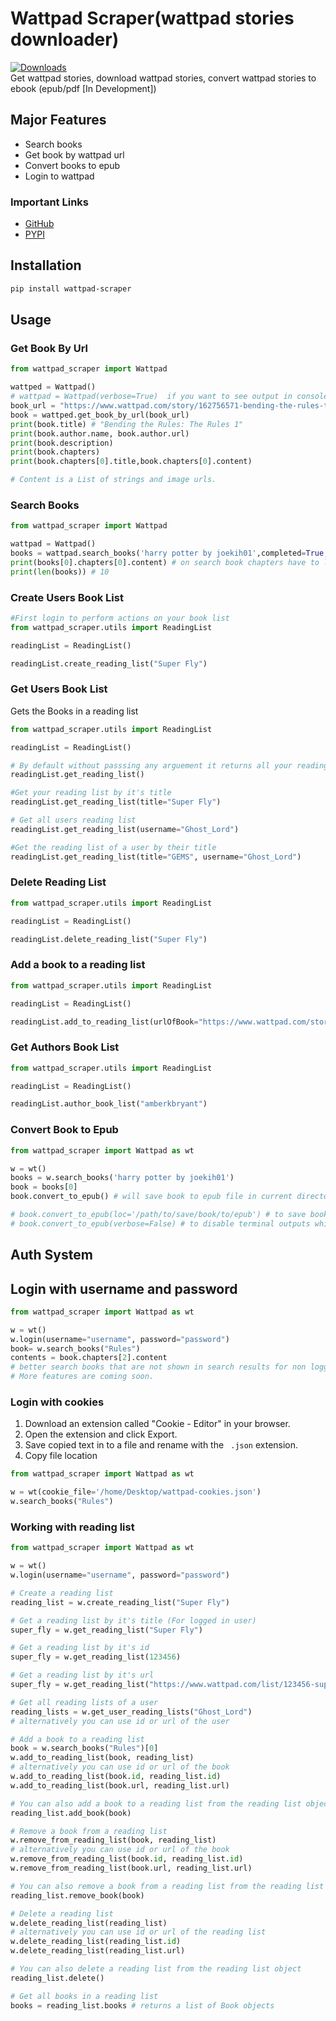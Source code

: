 # Wattpad Scraper(wattpad stories downloader)
[![Downloads](https://static.pepy.tech/personalized-badge/wattpad-scraper?period=total&units=international_system&left_color=black&right_color=blue&left_text=Downloads)](https://pepy.tech/project/wattpad-scraper)
<br>
Get wattpad stories, download wattpad stories, convert wattpad stories to ebook (epub/pdf [In Development])

## Major Features
- Search books 
- Get book by wattpad url
- Convert books to epub
- Login to wattpad

### Important Links
- [GitHub](https://github.com/shhossain/wattpad-scraper)
- [PYPI](https://pypi.org/project/wattpad-scraper/)

## Installation

```bash
pip install wattpad-scraper
```

## Usage

### Get Book By Url
```python
from wattpad_scraper import Wattpad

wattped = Wattpad()
# wattpad = Wattpad(verbose=True)  if you want to see output in console
book_url = "https://www.wattpad.com/story/162756571-bending-the-rules-the-rules-1"
book = wattped.get_book_by_url(book_url)
print(book.title) # "Bending the Rules: The Rules 1"
print(book.author.name, book.author.url) 
print(book.description)
print(book.chapters)
print(book.chapters[0].title,book.chapters[0].content)

# Content is a List of strings and image urls.

```

### Search Books
```python
from wattpad_scraper import Wattpad

wattpad = Wattpad()
books = wattpad.search_books('harry potter by joekih01',completed=True,mature=True,free=True,paid=True,limit=10) 
print(books[0].chapters[0].content) # on search book chapters have to load first so it may take a while
print(len(books)) # 10
```

### Create Users Book List
```python
#First login to perform actions on your book list
from wattpad_scraper.utils import ReadingList

readingList = ReadingList()

readingList.create_reading_list("Super Fly")
```

### Get Users Book List
Gets the Books in a reading list
```python
from wattpad_scraper.utils import ReadingList

readingList = ReadingList()

# By default without passsing any arguement it returns all your reading lists 
readingList.get_reading_list()

#Get your reading list by it's title
readingList.get_reading_list(title="Super Fly")

# Get all users reading list
readingList.get_reading_list(username="Ghost_Lord")

#Get the reading list of a user by their title
readingList.get_reading_list(title="GEMS", username="Ghost_Lord")
```


### Delete Reading List
```python
from wattpad_scraper.utils import ReadingList

readingList = ReadingList()

readingList.delete_reading_list("Super Fly")
```


### Add a book to a reading list
```python
from wattpad_scraper.utils import ReadingList

readingList = ReadingList()

readingList.add_to_reading_list(urlOfBook="https://www.wattpad.com/story/116064909-around-the-world-in-80-days-completed", titleOfReadingList="Hype")
```

### Get Authors Book List
```python
from wattpad_scraper.utils import ReadingList

readingList = ReadingList()

readingList.author_book_list("amberkbryant")

```


### Convert Book to Epub
```python
from wattpad_scraper import Wattpad as wt

w = wt()
books = w.search_books('harry potter by joekih01')
book = books[0]
book.convert_to_epub() # will save book to epub file in current directory

# book.convert_to_epub(loc='/path/to/save/book/to/epub') # to save book to specific location
# book.convert_to_epub(verbose=False) # to disable terminal outputs while converting

```

## Auth System

## Login with username and password
```python
from wattpad_scraper import Wattpad as wt

w = wt()
w.login(username="username", password="password")
book= w.search_books("Rules") 
contents = book.chapters[2].content
# better search books that are not shown in search results for non logged users.
# More features are coming soon.
```

### Login with cookies
1. Download an extension called "Cookie - Editor" in your browser.
2. Open the extension and click Export.
3. Save copied text in to a file and rename with the `` .json`` extension.
4. Copy file location
```python
from wattpad_scraper import Wattpad as wt

w = wt(cookie_file='/home/Desktop/wattpad-cookies.json')
w.search_books("Rules")
```


### Working with reading list
```python
from wattpad_scraper import Wattpad as wt

w = wt()
w.login(username="username", password="password")

# Create a reading list
reading_list = w.create_reading_list("Super Fly")

# Get a reading list by it's title (For logged in user)
super_fly = w.get_reading_list("Super Fly")

# Get a reading list by it's id
super_fly = w.get_reading_list(123456)

# Get a reading list by it's url
super_fly = w.get_reading_list("https://www.wattpad.com/list/123456-super-fly")

# Get all reading lists of a user
reading_lists = w.get_user_reading_lists("Ghost_Lord")
# alternatively you can use id or url of the user

# Add a book to a reading list
book = w.search_books("Rules")[0]
w.add_to_reading_list(book, reading_list)
# alternatively you can use id or url of the book
w.add_to_reading_list(book.id, reading_list.id)
w.add_to_reading_list(book.url, reading_list.url)

# You can also add a book to a reading list from the reading list object
reading_list.add_book(book)

# Remove a book from a reading list
w.remove_from_reading_list(book, reading_list)
# alternatively you can use id or url of the book
w.remove_from_reading_list(book.id, reading_list.id)
w.remove_from_reading_list(book.url, reading_list.url)

# You can also remove a book from a reading list from the reading list object
reading_list.remove_book(book)

# Delete a reading list
w.delete_reading_list(reading_list)
# alternatively you can use id or url of the reading list
w.delete_reading_list(reading_list.id)
w.delete_reading_list(reading_list.url)

# You can also delete a reading list from the reading list object
reading_list.delete()

# Get all books in a reading list
books = reading_list.books # returns a list of Book objects
```



